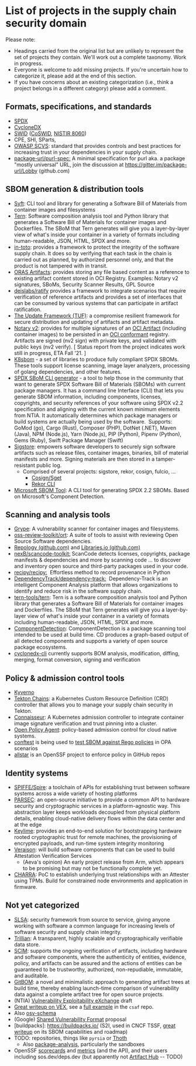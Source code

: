 # List of projects in the supply chain security domain

Please note:

* Headings carried from the original list but are unlikely to represent the set of projects they contain. We'll work out a complete taxonomy. Work in progress.
* Everyone is welcome to add missing projects. If you're uncertain how to categorize it, please add at the end of this section.
* If you have concerns about an existing categorization (i.e., think a project belongs in a different category) please add a comment.

## Formats, specifications, and standards

* [SPDX](https://spdx.dev/specifications/)
* [CycloneDX](https://github.com/CycloneDX/)
* [SWID](https://standards.iso.org/iso-iec/19770/-2/2015-current/schema.xsd) ([CoSWID](https://www.ietf.org/archive/id/draft-ietf-sacm-coswid-18.html), [NISTIR 8060](https://doi.org/10.6028/NIST.IR.8060))
* CPE, SHI, SParts,
* [OWASP SCVS](https://owasp.org/www-project-software-component-verification-standard/): standard that provides controls and best practices for increasing trust in your dependencies in your supply chain.
* [package-url/purl-spec:](https://github.com/package-url/purl-spec) A minimal specification for purl aka. a package "mostly universal" URL, join the discussion at <https://gitter.im/package-url/Lobby> (github.com)

## SBOM generation & distribution tools

* [Syft](https://github.com/anchore/syft): CLI tool and library for generating a Software Bill of Materials from container images and filesystems
* [Tern](https://github.com/tern-tools/tern): Software composition analysis tool and Python library that generates a Software Bill of Materials for container images and Dockerfiles. The SBoM that Tern generates will give you a layer-by-layer view of what's inside your container in a variety of formats including human-readable, JSON, HTML, SPDX and more.
* [in-toto](https://in-toto.io/): provides a framework to protect the integrity of the software supply chain. It does so by verifying that each task in the chain is carried out as planned, by authorized personnel only, and that the product is not tampered with in transit.
* [ORAS Artifacts](https://github.com/oras-project/artifacts-spec/): provides storing any file based content as a reference to existing artifact content stored in OCI Registry. Examples: Notary v2 signatures, SBoMs, Security Scanner Results, GPL Source
* [deislabs/ratify](https://github.com/deislabs/ratify) provides a framework to integrate scenarios that require verification of reference artifacts and provides a set of interfaces that can be consumed by various systems that can participate in artifact ratification.
* [The Update Framework (TUF)](https://theupdateframework.io/): a compromise resilient framework for secure distribution and updating of artifacts and artifact metadata.
* [Notary v2](https://github.com/notaryproject/notaryproject#notary-v2-overview): provides for multiple signatures of an [OCI Artifact](https://github.com/opencontainers/artifacts) (including container images) to be persisted in an [OCI conformant](https://github.com/opencontainers/oci-conformance) registry. Artifacts are signed (nv2 sign) with private keys, and validated with public keys (nv2 verify). [ Status report from the project indicates work still in progress, ETA Fall '21\. ]
* [K8sbom](https://github.com/kubernetes/release/blob/master/docs/bom/create-a-bill-of-materials.md) - a set of libraries to produce fully compliant SPDX SBOMs. These tools support license scanning, image layer analyzers, processing of golang dependencies, and other features.
* [SPDX SBoM CLI generator](https://github.com/spdx/spdx-sbom-generator) - a tool to help those in the community that want to generate SPDX Software Bill of Materials (SBOMs) with current package managers. It has a command line Interface (CLI) that lets you generate SBOM information, including components, licenses, copyrights, and security references of your software using SPDX v2.2 specification and aligning with the current known minimum elements from NTIA. It automatically determines which package managers or build systems are actually being used by the software.  Supports: GoMod (go), Cargo (Rust), Composer (PHP), DotNet (.NET), Maven (Java), NPM (Node.js), Yarn (Node.js), PIP (Python), Pipenv (Python), Gems (Ruby), Swift Package Manager (Swift)
* [Sigstore](https://sigstore.dev/what_is_sigstore/): empowers software developers to securely sign software artifacts such as release files, container images, binaries, bill of material manifests and more. Signing materials are then stored in a tamper-resistant public log.
  * Comprised of several projects: sigstore, rekor, cosign, fulcio, ...
    * [Cosign/Sget](https://github.com/sigstore/cosign)
    * [Rekor CLI](https://github.com/sigstore/rekor)
* [Microsoft SBOM Tool](https://github.com/microsoft/sbom-tool): A CLI tool for generating SPDX 2.2 SBOMs. Based on Microsoft's Component Detection.

## Scanning and analysis tools

* [Grype](https://github.com/anchore/grype): A vulnerability scanner for container images and filesystems.
* [oss-review-toolkit/ort](https://github.com/oss-review-toolkit/ort): A suite of tools to assist with reviewing Open Source Software dependencies.
* [Repology (github.com)](https://github.com/repology) and [Libraries.io (github.com)](https://github.com/librariesio)
* [nexB/scancode-toolkit:](https://github.com/nexB/scancode-toolkit) ScanCode detects licenses, copyrights, package manifests & dependencies and more by scanning code ... to discover and inventory open source and third-party packages used in your code.
* [recipy/recipy:](https://github.com/recipy/recipy)  Effortless method to record provenance in Python
* [DependencyTrack/dependency-track:](https://github.com/DependencyTrack/dependency-track)  Dependency-Track is an intelligent Component Analysis platform that allows organizations to identify and reduce risk in the software supply chain.
* [tern-tools/tern](https://github.com/tern-tools/tern): Tern is a software composition analysis tool and Python library that generates a Software Bill of Materials for container images and Dockerfiles. The SBoM that Tern generates will give you a layer-by-layer view of what's inside your container in a variety of formats including human-readable, JSON, HTML, SPDX and more.
* [ComponentDetection](https://github.com/microsoft/component-detection): ComponentDetection is a package scanning tool intended to be used at build time. CD produces a graph-based output of all detected components and supports a variety of open source package ecosystems.
* [cyclonedx-cli](https://github.com/CycloneDX/cyclonedx-cli) currently supports BOM analysis, modification, diffing, merging, format conversion, signing and verification

## Policy & admission control tools

* [Kyverno](https://kyverno.io/)
* [Tekton Chains](https://github.com/tektoncd/chains): a Kubernetes Custom Resource Definition (CRD) controller that allows you to manage your supply chain security in Tekton.
* [Connaisseur](https://sse-secure-systems.github.io/connaisseur/v2.0.0/): A Kubernetes admission controller to integrate container image signature verification and trust pinning into a cluster.
* [Open Policy Agent](https://www.openpolicyagent.org/): policy-based admission control for cloud native systems.
* [conftest](https://github.com/open-policy-agent/conftest) is being used to [test SBOM against Rego policies](https://twitter.com/developerguyba/status/1466006915054542850?s=12) in OPA scenarios
* [allstar](https://github.com/ossf/allstar) is an OpenSSF project to enforce policy in GitHub repos

## Identity systems

* [SPIFFE/Spire](https://github.com/spiffe/spire): a toolchain of APIs for establishing trust between software systems across a wide variety of hosting platforms
* [PARSEC](https://github.com/parallaxsecond/parsec): an open-source initiative to provide a common API to hardware security and cryptographic services in a platform-agnostic way. This abstraction layer keeps workloads decoupled from physical platform details, enabling cloud-native delivery flows within the data center and at the edge
* [Keylime](https://github.com/keylime/keylime): provides an end-to-end solution for bootstrapping hardware rooted cryptographic trust for remote machines, the provisioning of encrypted payloads, and run-time system integrity monitoring
* [Veraison](https://github.com/veraison/veraison): will build software components that can be used to build Attestation Verification Services
  * (Aeva's opinion) An early project release from Arm, which appears to be promising but may not be functionally complete yet.
* [CHARRA](https://github.com/Fraunhofer-SIT/charra): PoC to establish underlying trust relationships with an Attester using TPMs. Build for constrained node environments and application in firmware.

## Not yet categorized

* [SLSA](https://github.com/slsa-framework/slsa): security framework from source to service, giving anyone working with software a common language for increasing levels of software security and supply chain integrity.
* [Trillian](https://github.com/google/trillian): A transparent, highly scalable and cryptographically verifiable data store.
* [SCIM](https://github.com/microsoft/scim): supports the ongoing verification of artifacts, including hardware and software components, where the authenticity of entities, evidence, policy, and artifacts can be assured and the actions of entities can be guaranteed to be trustworthy, authorized, non-repudiable, immutable, and auditable.
* [GitBOM](https://gitbom.dev/): a novel and minimalistic approach to generating artifact trees at build time, thereby enabling launch-time comparison of vulnerability data against a complete artifact tree for open source projects.
* (NTIA) [Vulnerability Exploitability eXchange](https://docs.google.com/document/d/1sylBGNooKtf220RHQn1I8pZRmqXZQADDQ_TOABrKTpA/edit#heading=h.ss425olznxo) draft
* [Great writeup on VEX](https://zt.dev/posts/what-is-vex/), see a [full example](https://github.com/oasis-tcs/csaf/blob/master/csaf_2.0/examples/csaf/CVE-2018-0171-modified.json) in the `csaf` repo.
* Also [osv-schema](https://github.com/ossf/osv-schema)
* (Google) [Shared Vulnerability Format](https://docs.google.com/document/d/1sylBGNooKtf220RHQn1I8pZRmqXZQADDQ_TOABrKTpA/edit#heading=h.ss425olznxo) proposal
* [buildpacks]: <https://buildpacks.io/> (S2I, used in CNCF TSSF, [great writeup](https://zt.dev/posts/buildpacks-sbom-opportunities/) on its SBOM capabilities and roadmap)
* TODO: repositories, things like `pyrsia` or [Thoth](https://developers.redhat.com/articles/2021/12/21/prevent-python-dependency-confusion-attacks-thoth#dependency_management_in_python)
  * Also [package-analysis](https://github.com/ossf/package-analysis), particularly the sandboxes
* OpenSSF [scorecards](https://github.com/ossf/scorecard) and [metrics](https://metrics.openssf.org/) (and the API), and their users including sos.dev/deps.dev (but apparently not [Artifact Hub](https://artifacthub.io/) -- TODO)
